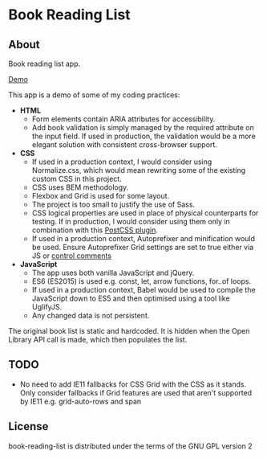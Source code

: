 # Book Reading List

## About

Book reading list app.

[Demo](http://dev.robwakeman.com/book-reading-list/)

This app is a demo of some of my coding practices:

- **HTML**
  - Form elements contain ARIA attributes for accessibility.
  - Add book validation is simply managed by the required attribute on the input field. If used in production, the validation would be a more elegant solution with consistent cross-browser support.
- **CSS**
  - If used in a production context, I would consider using Normalize.css, which would mean rewriting some of the existing custom CSS in this project.
  - CSS uses BEM methodology.
  - Flexbox and Grid is used for some layout.
  - The project is too small to justify the use of Sass.
  - CSS logical properties are used in place of physical counterparts for testing. If in production, I would consider using them only in combination with this [PostCSS plugin](https://github.com/jonathantneal/postcss-logical).
  - If used in a production context, Autoprefixer and minification would be used. Ensure Autoprefixer Grid settings are set to true either via JS or [control comments](https://css-tricks.com/css-grid-in-ie-duplicate-area-names-now-supported/#article-header-id-10)
- **JavaScript**
  - The app uses both vanilla JavaScript and jQuery.
  - ES6 (ES2015) is used e.g. const, let, arrow functions, for..of loops.
  - If used in a production context, Babel would be used to compile the JavaScript down to ES5 and then optimised using a tool like UglifyJS.
  - Any changed data is not persistent.

The original book list is static and hardcoded. It is hidden when the Open Library API call is made, which then populates the list.

## TODO

- No need to add IE11 fallbacks for CSS Grid with the CSS as it stands. Only consider fallbacks if Grid features are used that aren't supported by IE11 e.g. grid-auto-rows and span

## License

book-reading-list is distributed under the terms of the GNU GPL version 2
